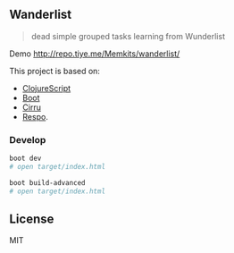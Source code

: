 
Wanderlist
----

> dead simple grouped tasks learning from Wunderlist

Demo http://repo.tiye.me/Memkits/wanderlist/

This project is based on:

* [ClojureScript](http://github.com/clojure/clojurescript/wiki/)
* [Boot](http://boot-clj.com)
* [Cirru](https://github.com/Cirru/boot-cirru-sepal)
* [Respo](https://github.com/mvc-works/respo).

### Develop

```bash
boot dev
# open target/index.html
```

```bash
boot build-advanced
# open target/index.html
```

## License

MIT
